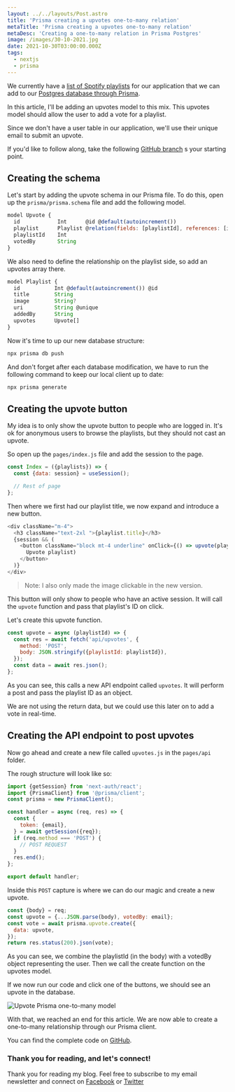 ```yaml
---
layout: ../../layouts/Post.astro
title: 'Prisma creating a upvotes one-to-many relation'
metaTitle: 'Prisma creating a upvotes one-to-many relation'
metaDesc: 'Creating a one-to-many relation in Prisma Postgres'
image: /images/30-10-2021.jpg
date: 2021-10-30T03:00:00.000Z
tags:
  - nextjs
  - prisma
---
```


We currently have a [list of Spotify playlists](https://daily-dev-tips.com/posts/static-playlist-website-with-nextjs-and-prisma/) for our application that we can add to our [Postgres database through Prisma](https://daily-dev-tips.com/posts/nextjs-posting-data-to-postgres-through-prisma/).

In this article, I'll be adding an upvotes model to this mix. This upvotes model should allow the user to add a vote for a playlist.

Since we don't have a user table in our application, we'll use their unique email to submit an upvote.

If you'd like to follow along, take the following [GitHub branch](https://github.com/rebelchris/next-spotify-login/tree/static-website) s your starting point.

## Creating the schema

Let's start by adding the upvote schema in our Prisma file. To do this, open up the `prisma/prisma.schema` file and add the following model.

```js
model Upvote {
  id            Int      @id @default(autoincrement())
  playlist      Playlist @relation(fields: [playlistId], references: [id])
  playlistId    Int
  votedBy       String
}
```

We also need to define the relationship on the playlist side, so add an upvotes array there.

```js
model Playlist {
  id           Int @default(autoincrement()) @id
  title        String
  image        String?
  uri          String @unique
  addedBy      String
  upvotes      Upvote[]
}
```

Now it's time to up our new database structure:

```bash
npx prisma db push
```

And don't forget after each database modification, we have to run the following command to keep our local client up to date:

```bash
npx prisma generate
```

## Creating the upvote button

My idea is to only show the upvote button to people who are logged in.
It's ok for anonymous users to browse the playlists, but they should not cast an upvote.

So open up the `pages/index.js` file and add the session to the page.

```js
const Index = ({playlists}) => {
  const {data: session} = useSession();

  // Rest of page
};
```

Then where we first had our playlist title, we now expand and introduce a new button.

```js
<div className="m-4">
  <h3 className="text-2xl ">{playlist.title}</h3>
  {session && (
    <button className="block mt-4 underline" onClick={() => upvote(playlist.id)}>
      Upvote playlist)
    </button>
  )}
</div>
```

> Note: I also only made the image clickable in the new version.

This button will only show to people who have an active session.
It will call the `upvote` function and pass that playlist's ID on click.

Let's create this upvote function.

```js
const upvote = async (playlistId) => {
  const res = await fetch('api/upvotes', {
    method: 'POST',
    body: JSON.stringify({playlistId: playlistId}),
  });
  const data = await res.json();
};
```

As you can see, this calls a new API endpoint called `upvotes`. It will perform a post and pass the playlist ID as an object.

We are not using the return data, but we could use this later on to add a vote in real-time.

## Creating the API endpoint to post upvotes

Now go ahead and create a new file called `upvotes.js` in the `pages/api` folder.

The rough structure will look like so:

```js
import {getSession} from 'next-auth/react';
import {PrismaClient} from '@prisma/client';
const prisma = new PrismaClient();

const handler = async (req, res) => {
  const {
    token: {email},
  } = await getSession({req});
  if (req.method === 'POST') {
    // POST REQUEST
  }
  res.end();
};

export default handler;
```

Inside this `POST` capture is where we can do our magic and create a new upvote.

```js
const {body} = req;
const upvote = {...JSON.parse(body), votedBy: email};
const vote = await prisma.upvote.create({
  data: upvote,
});
return res.status(200).json(vote);
```

As you can see, we combine the playlistId (in the body) with a votedBy object representing the user.
Then we call the create function on the upvotes model.

If we now run our code and click one of the buttons, we should see an upvote in the database.

![Upvote Prisma one-to-many model](https://cdn.hashnode.com/res/hashnode/image/upload/v1634710413072/yMcA-tPbY.png)

With that, we reached an end for this article. We are now able to create a one-to-many relationship through our Prisma client.

You can find the complete code on [GitHub](https://github.com/rebelchris/next-spotify-login/tree/upvote-relation).

### Thank you for reading, and let's connect!

Thank you for reading my blog. Feel free to subscribe to my email newsletter and connect on [Facebook](https://www.facebook.com/DailyDevTipsBlog) or [Twitter](https://twitter.com/DailyDevTips1)

